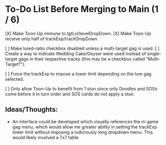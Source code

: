 # To-Do List Before Merging to Main  (1 / 6)
[X] Make Toon-Up immune to tgtLvl/levelDropDown.
[X] Make Toon-Up receive only half of trackExp/trackDropDown.

[ ] Make lured-ratio checkbox disabled unless a multi-target gag is used.
[ ] Create a way to indicate Wedding Cake/Geyser were used instead of single-target gags in their respective tracks (this may be a checkbox called "Multi-Target?").

[ ] Force the trackExp to impose a lower limit depending on the lure gag selected.

[ ] Only allow Toon-Up to benefit from 1 stun since only Doodles and SOSs come before it in turn order and SOS cards do not apply a stun. 

## Ideas/Thoughts:
- An interface could be developed which visually references the in-game gag menu, which would allow me greater ability in setting the trackExp lower limit without imposing a ludicrously long dropdown menu. This would likely involved a 7x7 table
